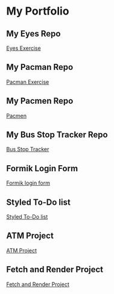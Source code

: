 # My Portfolio
## My Eyes Repo
<a href="https://bermudaog.github.io/eyes/"> Eyes Exercise </a>
## My Pacman Repo
<a href="https://bermudaog.github.io/pacman/"> Pacman Exercise </a>
## My Pacmen Repo
<a href="https://bermudaog.github.io/Pacmen/"> Pacmen </a>
## My Bus Stop Tracker Repo
<a href="https://bermudaog.github.io/BusStopTracker/"> Bus Stop Tracker </a>
## Formik Login Form
<a href="https://bermudaog.github.io/formik-login-form/"> Formik login form </a>
## Styled To-Do list
<a href="https://bermudaog.github.io/Styled-To-Do-list/"> Styled To-Do list </a>
## ATM Project
<a href="https://bermudaog.github.io/atm-project/"> ATM Project </a>
## Fetch and Render Project
<a href="https://bermudaog.github.io/fetch-n-render-project/"> Fetch and Render Project </a>

